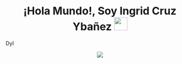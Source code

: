 <h1 align = "center"><b>¡Hola Mundo!, Soy Ingrid Cruz Ybañez </b><img src="https://media.giphy.com/media/hvRJCLFzcasrR4ia7z/giphy.gif" width="35"></h1>
<!--  -->DyI
<p align="center"> <!-- Esto centra el contenido -->
  <a href="https://github.com/DenverCoder1/readme-typing-svg"> <!-- Un enlace -->
    <img src="https://readme-typing-svg.herokuapp.com?font=Time+New+Roman&color=cyan&size=25&center=true&vCenter=true&width=600&height=200&multiline=true&lines=Apasionada+por+la+tecnolog%C3%ADa+y+siempre+lista+para+enfrentar+nuevos+desaf%C3%ADos,+estoy+aqu%C3%AD+para+dejar+mi+huella+en+el+mundo+del+desarrollo.;Desde+mis+inicios,+he+abrazado+cada+oportunidad+para+aprender+y+crecer.+Mi+sed+de+conocimiento+y+mi+determinaci%C3%B3n+me+han+llevado+a+superar+obst%C3%A1culos+y+a+destacar+en+cada+proyecto+en+el+que+me+involucro.+Mi+objetivo+es+participar+en+proyectos+innovadores+donde+pueda+aplicar+mis+habilidades+y+contribuir+al+%C3%A9xito+del+equipo.;Me+encanta+colaborar,+aprender+de+mis+compa%C3%B1eros+y+aportar+nuevas+ideas+que+impulsen+la+creatividad+y+la+eficiencia.+Con+experiencia+en+HTML,+CSS,+JavaScript,+Java+y+PHP,+estoy+lista+para+sumergirme+en+nuevos+proyectos+y+hacer+una+diferencia+significativa.;Mi+enfoque+centrado+en+resultados+y+mi+pasión+por+la+resolución+de+problemas+me+convierten+en+un+recurso+valioso+para+cualquier+equipo."> <!-- La imagen SVG -->
  </a>
</p>




